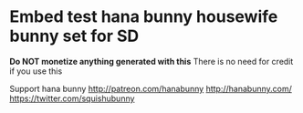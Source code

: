 # Embed test hana bunny housewife bunny set for SD

**Do NOT monetize anything generated with this**
There is no need for credit if you use this

Support hana bunny
http://patreon.com/hanabunny
http://hanabunny.com/
https://twitter.com/squishubunny

